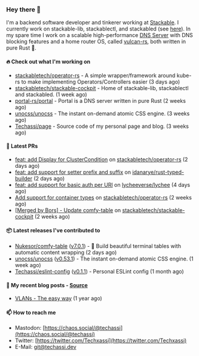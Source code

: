 ### Hey there 👋

I'm a backend software developer and tinkerer working at [Stackable][stackable]. I currently work on
stackable-lib, stackablectl, and stackabled (see [here][stackable-work]). In my spare time I work on
a scalable high-performance [DNS Server][portal] with DNS blocking features and a home router OS,
called [vulcan-rs][vulcan], both written in pure Rust 🦀.

[stackable-work]: https://github.com/stackabletech/stackable
[stackable]: https://github.com/stackabletech
[portal]: https://github.com/portal-rs/portal
[vulcan]: https://github.com/vulcan-rs

#### 🔥 Check out what I'm working on


- [stackabletech/operator-rs](https://github.com/stackabletech/operator-rs) - A simple wrapper/framework around kube-rs to make implementing Operators/Controllers easier (3 days ago)
- [stackabletech/stackable-cockpit](https://github.com/stackabletech/stackable-cockpit) - Home of stackable-lib, stackablectl and stackabled. (1 week ago)
- [portal-rs/portal](https://github.com/portal-rs/portal) - Portal is a DNS server written in pure Rust (2 weeks ago)
- [unocss/unocss](https://github.com/unocss/unocss) - The instant on-demand atomic CSS engine. (3 weeks ago)
- [Techassi/page](https://github.com/Techassi/page) - Source code of my personal page and blog. (3 weeks ago)

#### 🧪 Latest PRs


- [feat: add Display for ClusterCondition](https://github.com/stackabletech/operator-rs/pull/608) on [stackabletech/operator-rs](https://github.com/stackabletech/operator-rs) (2 days ago)
- [feat: add support for setter prefix and suffix](https://github.com/idanarye/rust-typed-builder/pull/94) on [idanarye/rust-typed-builder](https://github.com/idanarye/rust-typed-builder) (2 days ago)
- [feat: add support for basic auth per URI](https://github.com/lycheeverse/lychee/pull/1110) on [lycheeverse/lychee](https://github.com/lycheeverse/lychee) (4 days ago)
- [Add support for container types](https://github.com/stackabletech/operator-rs/pull/600) on [stackabletech/operator-rs](https://github.com/stackabletech/operator-rs) (2 weeks ago)
- [[Merged by Bors] - Update comfy-table](https://github.com/stackabletech/stackable-cockpit/pull/37) on [stackabletech/stackable-cockpit](https://github.com/stackabletech/stackable-cockpit) (2 weeks ago)

#### 📦 Latest releases I've contributed to


- [Nukesor/comfy-table](https://github.com/Nukesor/comfy-table/releases/tag/v7.0.1) ([v7.0.1](https://github.com/Nukesor/comfy-table/releases/tag/v7.0.1)) - :large_orange_diamond: Build beautiful terminal tables with automatic content wrapping (2 days ago)
- [unocss/unocss](https://github.com/unocss/unocss/releases/tag/v0.53.1) ([v0.53.1](https://github.com/unocss/unocss/releases/tag/v0.53.1)) - The instant on-demand atomic CSS engine. (1 week ago)
- [Techassi/eslint-config](https://github.com/Techassi/eslint-config/releases/tag/v0.1.1) ([v0.1.1](https://github.com/Techassi/eslint-config/releases/tag/v0.1.1)) - Personal ESLint config (1 month ago)

#### 📜 My recent blog posts - [Source](https://github.com/Techassi/page)


- [VLANs - The easy way](https://techassi.dev/posts/vlans-the-easy-way/) (1 year ago)

#### 📫 How to reach me

- Mastodon: [https://chaos.social/@techassi](https://chaos.social/@techassi)
- Twitter: [https://twitter.com/Techxassi](https://twitter.com/Techxassi)
- E-Mail: git@techassi.dev
